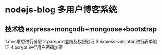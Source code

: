 # nodejs-blog  多用户博客系统
## 技术栈 express+mongodb+mongoose+bootstrap
1.mvc思想进行分层
2.passport登陆及权限验证
3.express-validator 进行表单验证
4.bcrypt 进行用户密码加密
